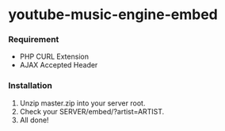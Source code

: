 # youtube-music-engine-embed

### Requirement
- PHP CURL Extension
- AJAX Accepted Header

### Installation
1. Unzip master.zip into your server root.
2. Check your SERVER/embed/?artist=ARTIST.
3. All done!
